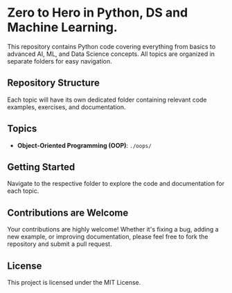 # Zero to Hero in Python, DS and Machine Learning.

This repository contains Python code covering everything from basics to advanced AI, ML, and Data Science concepts. All topics are organized in separate folders for easy navigation.

## Repository Structure

Each topic will have its own dedicated folder containing relevant code examples, exercises, and documentation.

## Topics

- **Object-Oriented Programming (OOP)**: `./oops/`

## Getting Started

Navigate to the respective folder to explore the code and documentation for each topic.

## Contributions are Welcome
Your contributions are highly welcome! Whether it's fixing a bug, adding a new example, or improving documentation, please feel free to fork the repository and submit a pull request.

## License
This project is licensed under the MIT License.
